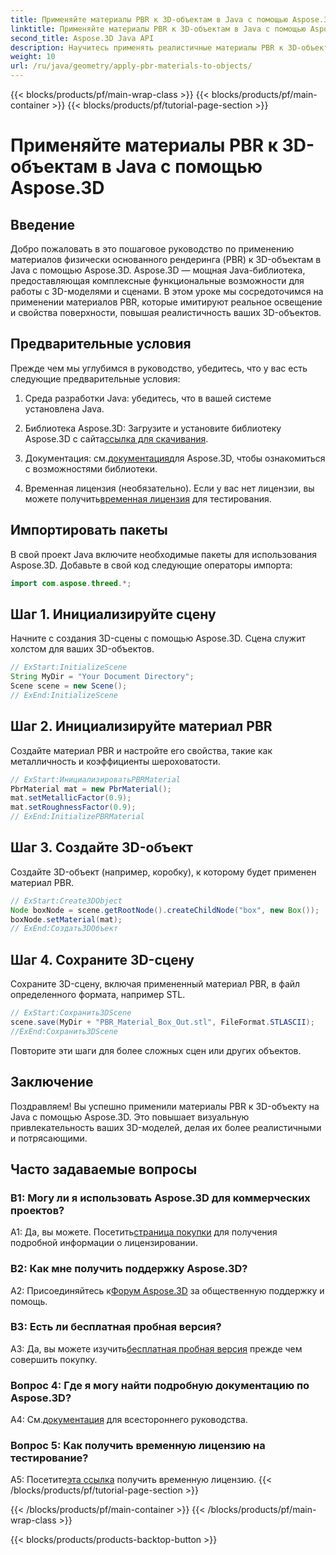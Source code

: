 ```yaml
---
title: Применяйте материалы PBR к 3D-объектам в Java с помощью Aspose.3D
linktitle: Применяйте материалы PBR к 3D-объектам в Java с помощью Aspose.3D
second_title: Aspose.3D Java API
description: Научитесь применять реалистичные материалы PBR к 3D-объектам в Java с помощью Aspose.3D. Повышайте качество изображения с помощью физически обоснованного рендеринга.
weight: 10
url: /ru/java/geometry/apply-pbr-materials-to-objects/
---
```


{{< blocks/products/pf/main-wrap-class >}}
{{< blocks/products/pf/main-container >}}
{{< blocks/products/pf/tutorial-page-section >}}

# Применяйте материалы PBR к 3D-объектам в Java с помощью Aspose.3D

## Введение

Добро пожаловать в это пошаговое руководство по применению материалов физически основанного рендеринга (PBR) к 3D-объектам в Java с помощью Aspose.3D. Aspose.3D — мощная Java-библиотека, предоставляющая комплексные функциональные возможности для работы с 3D-моделями и сценами. В этом уроке мы сосредоточимся на применении материалов PBR, которые имитируют реальное освещение и свойства поверхности, повышая реалистичность ваших 3D-объектов.

## Предварительные условия

Прежде чем мы углубимся в руководство, убедитесь, что у вас есть следующие предварительные условия:

1. Среда разработки Java: убедитесь, что в вашей системе установлена Java.

2.  Библиотека Aspose.3D: Загрузите и установите библиотеку Aspose.3D с сайта[ссылка для скачивания](https://releases.aspose.com/3d/java/).

3.  Документация: см.[документация](https://reference.aspose.com/3d/java/)для Aspose.3D, чтобы ознакомиться с возможностями библиотеки.

4.  Временная лицензия (необязательно). Если у вас нет лицензии, вы можете получить[временная лицензия](https://purchase.aspose.com/temporary-license/) для тестирования.

## Импортировать пакеты

В свой проект Java включите необходимые пакеты для использования Aspose.3D. Добавьте в свой код следующие операторы импорта:

```java
import com.aspose.threed.*;
```

## Шаг 1. Инициализируйте сцену

Начните с создания 3D-сцены с помощью Aspose.3D. Сцена служит холстом для ваших 3D-объектов.

```java
// ExStart:InitializeScene
String MyDir = "Your Document Directory";
Scene scene = new Scene();
// ExEnd:InitializeScene
```

## Шаг 2. Инициализируйте материал PBR

Создайте материал PBR и настройте его свойства, такие как металличность и коэффициенты шероховатости.

```java
// ExStart:ИнициализироватьPBRMaterial
PbrMaterial mat = new PbrMaterial();
mat.setMetallicFactor(0.9);
mat.setRoughnessFactor(0.9);
// ExEnd:InitializePBRMaterial
```

## Шаг 3. Создайте 3D-объект

Создайте 3D-объект (например, коробку), к которому будет применен материал PBR.

```java
// ExStart:Create3DObject
Node boxNode = scene.getRootNode().createChildNode("box", new Box());
boxNode.setMaterial(mat);
// ExEnd:Создать3DОбъект
```

## Шаг 4. Сохраните 3D-сцену

Сохраните 3D-сцену, включая примененный материал PBR, в файл определенного формата, например STL.

```java
// ExStart:Сохранить3DScene
scene.save(MyDir + "PBR_Material_Box_Out.stl", FileFormat.STLASCII);
//ExEnd:Сохранить3DScene
```

Повторите эти шаги для более сложных сцен или других объектов.

## Заключение

Поздравляем! Вы успешно применили материалы PBR к 3D-объекту на Java с помощью Aspose.3D. Это повышает визуальную привлекательность ваших 3D-моделей, делая их более реалистичными и потрясающими.

## Часто задаваемые вопросы

### В1: Могу ли я использовать Aspose.3D для коммерческих проектов?

 А1: Да, вы можете. Посетить[страница покупки](https://purchase.aspose.com/buy) для получения подробной информации о лицензировании.

### В2: Как мне получить поддержку Aspose.3D?

 А2: Присоединяйтесь к[Форум Aspose.3D](https://forum.aspose.com/c/3d/18) за общественную поддержку и помощь.

### В3: Есть ли бесплатная пробная версия?

 A3: Да, вы можете изучить[бесплатная пробная версия](https://releases.aspose.com/) прежде чем совершить покупку.

### Вопрос 4: Где я могу найти подробную документацию по Aspose.3D?

 А4: См.[документация](https://reference.aspose.com/3d/java/) для всестороннего руководства.

### Вопрос 5: Как получить временную лицензию на тестирование?

 А5: Посетите[эта ссылка](https://purchase.aspose.com/temporary-license/) получить временную лицензию.
{{< /blocks/products/pf/tutorial-page-section >}}

{{< /blocks/products/pf/main-container >}}
{{< /blocks/products/pf/main-wrap-class >}}

{{< blocks/products/products-backtop-button >}}
